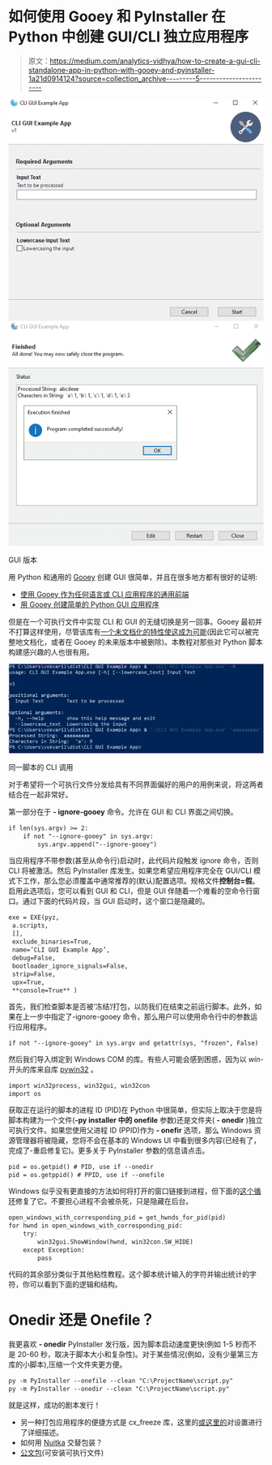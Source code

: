 # 如何使用 Gooey 和 PyInstaller 在 Python 中创建 GUI/CLI 独立应用程序

> 原文：<https://medium.com/analytics-vidhya/how-to-create-a-gui-cli-standalone-app-in-python-with-gooey-and-pyinstaller-1a21d0914124?source=collection_archive---------5----------------------->

![](img/8e5ecd3e0276deb36e8413a83e76f0c3.png)![](img/4deedadee89814f7b8fb2729bfb9b6e5.png)

GUI 版本

用 Python 和通用的 [Gooey](https://github.com/chriskiehl/Gooey) 创建 GUI 很简单，并且在很多地方都有很好的证明:

*   [使用 Gooey 作为任何语言或 CLI 应用程序的通用前端](https://chriskiehl.com/article/gooey-as-a-universal-frontend)
*   [用 Gooey 创建简单的 Python GUI 应用程序](https://pakstech.com/blog/python-gooey/)

但是在一个可执行文件中实现 CLI 和 GUI 的无缝切换是另一回事。Gooey 最初并不打算这样使用，尽管该库有[一个未文档化的特性使这成为可能](https://github.com/chriskiehl/Gooey/issues/449)(因此它可以被完整地文档化，或者在 Gooey 的未来版本中被删除)。本教程对那些对 Python 脚本构建感兴趣的人也很有用。

![](img/1d81c9999f606914b42f30e605b21411.png)

同一脚本的 CLI 调用

对于希望将一个可执行文件分发给具有不同界面偏好的用户的用例来说，将这两者结合在一起非常好。

第一部分在于 **- ignore-gooey** 命令。允许在 GUI 和 CLI 界面之间切换。

```
if len(sys.argv) >= 2:
    if not "--ignore-gooey" in sys.argv:
        sys.argv.append("--ignore-gooey")
```

当应用程序不带参数(甚至从命令行)启动时，此代码片段触发 ignore 命令，否则 CLI 将被激活。然后 PyInstaller 库发生。如果您希望应用程序完全在 GUI/CLI 模式下工作，那么您必须覆盖中通常推荐的(默认)配置选项。规格文件**控制台=假**。启用此选项后，您可以看到 GUI 和 CLI，但是 GUI 伴随着一个难看的空命令行窗口。通过下面的代码片段，当 GUI 启动时，这个窗口是隐藏的。

```
exe = EXE(pyz,
 a.scripts,
 [],
 exclude_binaries=True,
 name=’CLI GUI Example App’,
 debug=False,
 bootloader_ignore_signals=False,
 strip=False,
 upx=True,
 **console=True** )
```

首先，我们检查脚本是否被‘冻结’/打包，以防我们在结束之前运行脚本。此外，如果在上一步中指定了-ignore-gooey 命令，那么用户可以使用命令行中的参数运行应用程序。

```
if not "--ignore-gooey" in sys.argv and getattr(sys, "frozen", False)
```

然后我们导入绑定到 Windows COM 的库。有些人可能会感到困惑，因为以 *win-* 开头的库来自库 [pywin32](https://github.com/mhammond/pywin32) 。

```
import win32process, win32gui, win32con    
import os
```

获取正在运行的脚本的进程 ID (PID)在 Python 中很简单，但实际上取决于您是将脚本构建为一个文件(**-py installer 中的 onefile** 参数)还是文件夹( **- onedir** )独立可执行文件。如果您使用父进程 ID (PPID)作为 **- onefir** 选项，那么 Windows 资源管理器将被隐藏，您将不会在基本的 Windows UI 中看到很多内容(已经有了，完成了-重启修复它)。更多关于 PyInstaller 参数的信息请点击。

```
pid = os.getpid() # PID, use if --onedir
pid = os.getppid() # PPID, use if --onefile
```

Windows 似乎没有更直接的方法如何将打开的窗口链接到进程，但下面的[这个循环](http://timgolden.me.uk/python/win32_how_do_i/find-the-window-for-my-subprocess.html)修复了它。不要担心进程不会被杀死，只是隐藏在后台。

```
open_windows_with_corresponding_pid = get_hwnds_for_pid(pid)
for hwnd in open_windows_with_corresponding_pid:
    try:            
        win32gui.ShowWindow(hwnd, win32con.SW_HIDE)        
    except Exception:            
        pass
```

代码的其余部分类似于其他粘性教程。这个脚本统计输入的字符并输出统计的字符，你可以看到下面的逻辑和结构。

# Onedir 还是 Onefile？

我更喜欢 **- onedir** PyInstaller 发行版，因为脚本启动速度更快(例如 1-5 秒而不是 20-60 秒，取决于脚本大小和复杂性)。对于某些情况(例如，没有少量第三方库的小脚本),压缩一个文件夹更方便。

```
py -m PyInstaller --onefile --clean "C:\ProjectName\script.py"
py -m PyInstaller --onedir --clean "C:\ProjectName\script.py"
```

就是这样，成功的剧本发行！

*   另一种打包应用程序的便捷方式是 cx_freeze 库，这里的[或](https://gist.github.com/ForgottenUmbrella/ce6ecd8983e76f6d8ef47e07240eb4ac)[这里的](https://github.com/chriskiehl/Gooey/issues/58)对设置进行了详细描述。
*   如何用 [Nuitka](https://github.com/chriskiehl/Gooey/issues/610) 交替包装？
*   [公文包](https://github.com/beeware/briefcase)(可安装可执行文件)